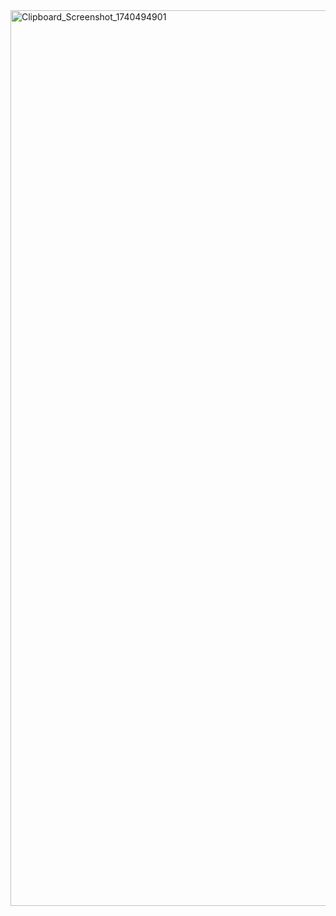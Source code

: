 <img width="1433" alt="Clipboard_Screenshot_1740494901" src="https://github.com/user-attachments/assets/45dd7ceb-489b-4431-afae-b6965d1cd8c8" />
